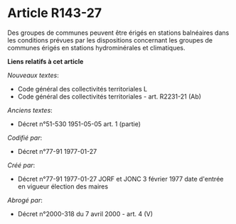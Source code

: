 # Article R143-27

Des groupes de communes peuvent être érigés en stations balnéaires dans les conditions prévues par les dispositions
concernant les groupes de communes érigés en stations hydrominérales et climatiques.

**Liens relatifs à cet article**

_Nouveaux textes_:

  - Code général des collectivités territoriales L
  - Code général des collectivités territoriales - art. R2231-21 (Ab)

_Anciens textes_:

  - Décret n°51-530 1951-05-05 art. 1 (partie)

_Codifié par_:

  - Décret n°77-91 1977-01-27

_Créé par_:

  - Décret n°77-91 1977-01-27 JORF et JONC 3 février 1977 date d'entrée en vigueur élection des maires

_Abrogé par_:

  - Décret n°2000-318 du 7 avril 2000 - art. 4 (V)
